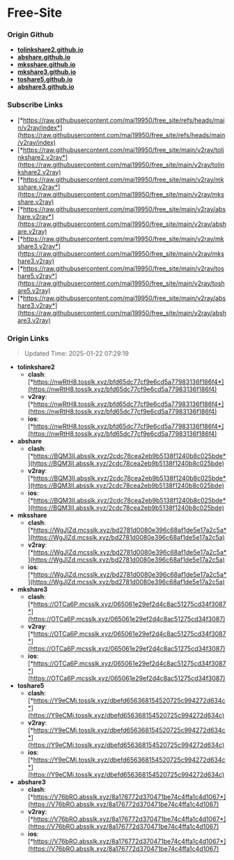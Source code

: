 # Free-Site

### Origin Github

- [**tolinkshare2.github.io**](https://github.com/tolinkshare2/tolinkshare2.github.io)
- [**abshare.github.io**](https://github.com/abshare/abshare.github.io)
- [**mksshare.github.io**](https://github.com/mksshare/mksshare.github.io)
- [**mkshare3.github.io**](https://github.com/mkshare3/mkshare3.github.io)
- [**toshare5.github.io**](https://github.com/toshare5/toshare5.github.io)
- [**abshare3.github.io**](https://github.com/abshare3/abshare3.github.io)

### Subscribe Links

- [*https://raw.githubusercontent.com/mai19950/free_site/refs/heads/main/v2ray/index*](https://raw.githubusercontent.com/mai19950/free_site/refs/heads/main/v2ray/index)
- [*https://raw.githubusercontent.com/mai19950/free_site/main/v2ray/tolinkshare2.v2ray*](https://raw.githubusercontent.com/mai19950/free_site/main/v2ray/tolinkshare2.v2ray)
- [*https://raw.githubusercontent.com/mai19950/free_site/main/v2ray/mksshare.v2ray*](https://raw.githubusercontent.com/mai19950/free_site/main/v2ray/mksshare.v2ray)
- [*https://raw.githubusercontent.com/mai19950/free_site/main/v2ray/abshare.v2ray*](https://raw.githubusercontent.com/mai19950/free_site/main/v2ray/abshare.v2ray)
- [*https://raw.githubusercontent.com/mai19950/free_site/main/v2ray/mkshare3.v2ray*](https://raw.githubusercontent.com/mai19950/free_site/main/v2ray/mkshare3.v2ray)
- [*https://raw.githubusercontent.com/mai19950/free_site/main/v2ray/toshare5.v2ray*](https://raw.githubusercontent.com/mai19950/free_site/main/v2ray/toshare5.v2ray)
- [*https://raw.githubusercontent.com/mai19950/free_site/main/v2ray/abshare3.v2ray*](https://raw.githubusercontent.com/mai19950/free_site/main/v2ray/abshare3.v2ray)

### Origin Links

> Updated Time: 2025-01-22 07:29:19

- **tolinkshare2**
  - **clash**: [*https://nwRtH8.tosslk.xyz/bfd65dc77cf9e6cd5a77983136f186f4*](https://nwRtH8.tosslk.xyz/bfd65dc77cf9e6cd5a77983136f186f4)
  - **v2ray**: [*https://nwRtH8.tosslk.xyz/bfd65dc77cf9e6cd5a77983136f186f4*](https://nwRtH8.tosslk.xyz/bfd65dc77cf9e6cd5a77983136f186f4)
  - **ios**: [*https://nwRtH8.tosslk.xyz/bfd65dc77cf9e6cd5a77983136f186f4*](https://nwRtH8.tosslk.xyz/bfd65dc77cf9e6cd5a77983136f186f4)
- **abshare**
  - **clash**: [*https://BQM3lI.absslk.xyz/2cdc78cea2eb9b5138f1240b8c025bde*](https://BQM3lI.absslk.xyz/2cdc78cea2eb9b5138f1240b8c025bde)
  - **v2ray**: [*https://BQM3lI.absslk.xyz/2cdc78cea2eb9b5138f1240b8c025bde*](https://BQM3lI.absslk.xyz/2cdc78cea2eb9b5138f1240b8c025bde)
  - **ios**: [*https://BQM3lI.absslk.xyz/2cdc78cea2eb9b5138f1240b8c025bde*](https://BQM3lI.absslk.xyz/2cdc78cea2eb9b5138f1240b8c025bde)
- **mksshare**
  - **clash**: [*https://WgJIZd.mcsslk.xyz/bd2781d0080e396c68af1de5e17a2c5a*](https://WgJIZd.mcsslk.xyz/bd2781d0080e396c68af1de5e17a2c5a)
  - **v2ray**: [*https://WgJIZd.mcsslk.xyz/bd2781d0080e396c68af1de5e17a2c5a*](https://WgJIZd.mcsslk.xyz/bd2781d0080e396c68af1de5e17a2c5a)
  - **ios**: [*https://WgJIZd.mcsslk.xyz/bd2781d0080e396c68af1de5e17a2c5a*](https://WgJIZd.mcsslk.xyz/bd2781d0080e396c68af1de5e17a2c5a)
- **mkshare3**
  - **clash**: [*https://OTCa6P.mcsslk.xyz/065061e29ef2d4c8ac51275cd34f3087*](https://OTCa6P.mcsslk.xyz/065061e29ef2d4c8ac51275cd34f3087)
  - **v2ray**: [*https://OTCa6P.mcsslk.xyz/065061e29ef2d4c8ac51275cd34f3087*](https://OTCa6P.mcsslk.xyz/065061e29ef2d4c8ac51275cd34f3087)
  - **ios**: [*https://OTCa6P.mcsslk.xyz/065061e29ef2d4c8ac51275cd34f3087*](https://OTCa6P.mcsslk.xyz/065061e29ef2d4c8ac51275cd34f3087)
- **toshare5**
  - **clash**: [*https://Y9eCMj.tosslk.xyz/dbefd656368154520725c994272d634c*](https://Y9eCMj.tosslk.xyz/dbefd656368154520725c994272d634c)
  - **v2ray**: [*https://Y9eCMj.tosslk.xyz/dbefd656368154520725c994272d634c*](https://Y9eCMj.tosslk.xyz/dbefd656368154520725c994272d634c)
  - **ios**: [*https://Y9eCMj.tosslk.xyz/dbefd656368154520725c994272d634c*](https://Y9eCMj.tosslk.xyz/dbefd656368154520725c994272d634c)
- **abshare3**
  - **clash**: [*https://V76bRO.absslk.xyz/8a176772d370471be74c4ffa1c4d1067*](https://V76bRO.absslk.xyz/8a176772d370471be74c4ffa1c4d1067)
  - **v2ray**: [*https://V76bRO.absslk.xyz/8a176772d370471be74c4ffa1c4d1067*](https://V76bRO.absslk.xyz/8a176772d370471be74c4ffa1c4d1067)
  - **ios**: [*https://V76bRO.absslk.xyz/8a176772d370471be74c4ffa1c4d1067*](https://V76bRO.absslk.xyz/8a176772d370471be74c4ffa1c4d1067)

